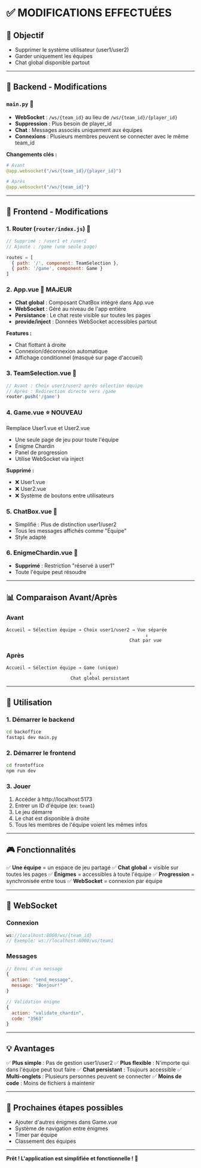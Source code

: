 # ✅ MODIFICATIONS EFFECTUÉES

## 🎯 Objectif
- Supprimer le système utilisateur (user1/user2)
- Garder uniquement les équipes
- Chat global disponible partout

---

## 🔧 Backend - Modifications

### `main.py` 🔄
- **WebSocket** : `/ws/{team_id}` au lieu de `/ws/{team_id}/{player_id}`
- **Suppression** : Plus besoin de player_id
- **Chat** : Messages associés uniquement aux équipes
- **Connexions** : Plusieurs membres peuvent se connecter avec le même team_id

**Changements clés :**
```python
# Avant
@app.websocket("/ws/{team_id}/{player_id}")

# Après
@app.websocket("/ws/{team_id}")
```

---

## 🎨 Frontend - Modifications

### 1. **Router** (`router/index.js`) 🔄
```javascript
// Supprimé : /user1 et /user2
// Ajouté : /game (une seule page)

routes = [
  { path: '/', component: TeamSelection },
  { path: '/game', component: Game }
]
```

### 2. **App.vue** 🔄 MAJEUR
- **Chat global** : Composant ChatBox intégré dans App.vue
- **WebSocket** : Géré au niveau de l'app entière
- **Persistance** : Le chat reste visible sur toutes les pages
- **provide/inject** : Données WebSocket accessibles partout

**Features :**
- Chat flottant à droite
- Connexion/déconnexion automatique
- Affichage conditionnel (masqué sur page d'accueil)

### 3. **TeamSelection.vue** 🔄
```javascript
// Avant : Choix user1/user2 après sélection équipe
// Après : Redirection directe vers /game
router.push('/game')
```

### 4. **Game.vue** ⭐ NOUVEAU
Remplace User1.vue et User2.vue
- Une seule page de jeu pour toute l'équipe
- Énigme Chardin
- Panel de progression
- Utilise WebSocket via inject

**Supprimé :**
- ❌ User1.vue
- ❌ User2.vue
- ❌ Système de boutons entre utilisateurs

### 5. **ChatBox.vue** 🔄
- Simplifié : Plus de distinction user1/user2
- Tous les messages affichés comme "Équipe"
- Style adapté

### 6. **EnigmeChardin.vue** 🔄
- **Supprimé** : Restriction "réservé à user1"
- Toute l'équipe peut résoudre

---

## 📊 Comparaison Avant/Après

### Avant
```
Accueil → Sélection équipe → Choix user1/user2 → Vue séparée
                                                    ↓
                                              Chat par vue
```

### Après
```
Accueil → Sélection équipe → Game (unique)
                               ↓
                        Chat global persistant
```

---

## 🚀 Utilisation

### 1. Démarrer le backend
```bash
cd backoffice
fastapi dev main.py
```

### 2. Démarrer le frontend
```bash
cd frontoffice
npm run dev
```

### 3. Jouer
1. Accéder à http://localhost:5173
2. Entrer un ID d'équipe (ex: `team1`)
3. Le jeu démarre
4. Le chat est disponible à droite
5. Tous les membres de l'équipe voient les mêmes infos

---

## 🎮 Fonctionnalités

✅ **Une équipe** = un espace de jeu partagé
✅ **Chat global** = visible sur toutes les pages
✅ **Énigmes** = accessibles à toute l'équipe
✅ **Progression** = synchronisée entre tous
✅ **WebSocket** = connexion par équipe

---

## 📡 WebSocket

### Connexion
```javascript
ws://localhost:8000/ws/{team_id}
// Exemple: ws://localhost:8000/ws/team1
```

### Messages
```javascript
// Envoi d'un message
{
  action: "send_message",
  message: "Bonjour!"
}

// Validation énigme
{
  action: "validate_chardin",
  code: "3563"
}
```

---

## 💡 Avantages

✅ **Plus simple** : Pas de gestion user1/user2
✅ **Plus flexible** : N'importe qui dans l'équipe peut tout faire
✅ **Chat persistant** : Toujours accessible
✅ **Multi-onglets** : Plusieurs personnes peuvent se connecter
✅ **Moins de code** : Moins de fichiers à maintenir

---

## 🎯 Prochaines étapes possibles

- Ajouter d'autres énigmes dans Game.vue
- Système de navigation entre énigmes
- Timer par équipe
- Classement des équipes

---

**Prêt ! L'application est simplifiée et fonctionnelle ! 🎉**
